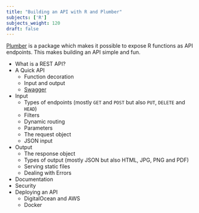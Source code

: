 ```yaml
---
title: "Building an API with R and Plumber"
subjects: ['R']
subjects_weight: 120
draft: false
---
```


[Plumber](https://www.rplumber.io/) is a package which makes it possible to expose R functions as API endpoints. This makes building an API simple and fun.

- What is a REST API?
- A Quick API
  - Function decoration
  - Input and output
  - [Swagger](https://swagger.io/)
- Input
  - Types of endpoints (mostly `GET` and `POST` but also `PUT`, `DELETE` and `HEAD`)
  - Filters
  - Dynamic routing
  - Parameters
  - The request object
  - JSON input
- Output
  - The response object
  - Types of output (mostly JSON but also HTML, JPG, PNG and PDF)
  - Serving static files
  - Dealing with Errors
- Documentation
- Security
- Deploying an API
  - DigitalOcean and AWS
  - Docker
